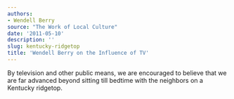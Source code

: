 ```yaml
---
authors:
- Wendell Berry
source: "The Work of Local Culture"
date: '2011-05-10'
description: ''
slug: kentucky-ridgetop
title: 'Wendell Berry on the Influence of TV'
---
```

By television and other public means, we are encouraged to believe that we are far advanced beyond sitting till bedtime with the neighbors on a Kentucky ridgetop.



